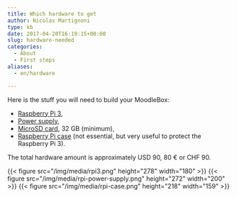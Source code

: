 ```yaml
---
title: Which hardware to get
author: Nicolas Martignoni
type: kb
date: 2017-04-20T16:19:15+00:00
slug: hardware-needed
categories:
  - About
  - First steps
aliases:
  - en/hardware

---
```

Here is the stuff you will need to build your MoodleBox:

  * [Raspberry Pi 3][1],
  * [Power supply][2],
  * [MicroSD card][3], 32 GB (minimum),
  * [Raspberry Pi case][4] (not essential, but very useful to protect the Raspberry Pi 3).

The total hardware amount is approximately USD 90, 80 € or CHF 90.

{{< figure src="/img/media/rpi3.png" height="278" width="180" >}}
{{< figure src="/img/media/rpi-power-supply.png" height="272" width="200" >}}
{{< figure src="/img/media/rpi-case.png" height="218" width="159" >}}

 [1]: https://www.raspberrypi.org/products/raspberry-pi-3-model-b/
 [2]: https://www.raspberrypi.org/products/universal-power-supply/
 [3]: http://thewirecutter.com/reviews/best-microsd-card/
 [4]: https://www.raspberrypi.org/products/raspberry-pi-3-case/
